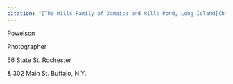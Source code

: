 ```yaml
---
citation: "[The Mills Family of Jamaica and Mills Pond, Long Island](https://www.queenslibrary.org/manuscripts/0205#bg-largeview-about), Archives at Queens Library, Queens Borough Public Library, Jamaica NY."
---
```

Powelson

Photographer

56 State St. Rochester

& 302 Main St. Buffalo, N.Y.
